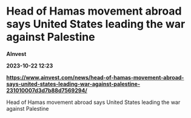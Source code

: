 # Head of Hamas movement abroad says United States leading the war against Palestine
**AInvest**

**2023-10-22 12:23**

**https://www.ainvest.com/news/head-of-hamas-movement-abroad-says-united-states-leading-war-against-palestine-231010007d3d7b88d7569294/**

Head of Hamas movement abroad says United States leading the war against Palestine